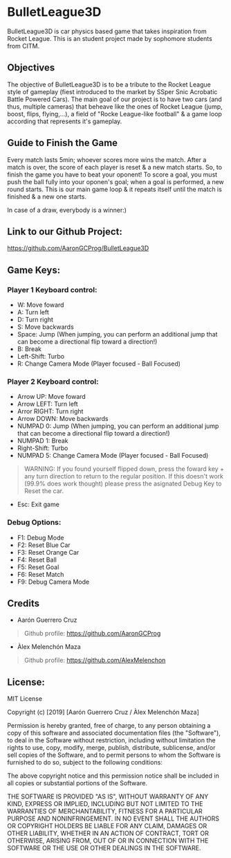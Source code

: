 ﻿# BulletLeague3D
BulletLeague3D is car physics based game that takes inspiration from Rocket League.
This is an student project made by sophomore students from CITM.

## Objectives
The objective of BulletLeague3D is to be a tribute to the Rocket League style of gameplay (fiest introduced to the market by SSper Snic Acrobatic Battle Powered Cars). The main goal of our project is to have two cars (and thus, multiple cameras) that beheave like the ones of Rocket League (jump, boost, flips, flying,...), a field of "Rocke League-like football" & a game loop according that represents it's gameplay.

## Guide to Finish the Game
Every match lasts 5min; whoever scores more wins the match. After a match is over, the score of each player is reset & a new match starts. So, to finish the game you have to beat your oponent!
To score a goal, you must push the ball fully into your oponen's goal; when a goal is performed, a new round starts. This is our main game loop & it repeats itself until the match is finished & a new one starts.

In case of a draw, everybody is a winner:)

## Link to our Github Project:
https://github.com/AaronGCProg/BulletLeague3D


## Game Keys:

### Player 1 Keyboard control:

- W: Move foward
- A: Turn left
- D: Turn right
- S: Move backwards
- Space: Jump (When jumping, you can perform an additional jump that can become a directional flip toward a direction!)
- B: Break
- Left-Shift: Turbo
- R: Change Camera Mode (Player focused - Ball Focused)

### Player 2 Keyboard control:

- Arrow UP: Move foward
- Arrow LEFT: Turn left
- Arror RIGHT: Turn right
- Arrow DOWN: Move backwards
- NUMPAD 0: Jump (When jumping, you can perform an additional jump that can become a directional flip toward a direction!)
- NUMPAD 1: Break
- Right-Shift: Turbo
- NUMPAD 5: Change Camera Mode (Player focused - Ball Focused)

> WARNING: If you found yourself flipped down, press the foward key + any turn direction to return to the regular position.
> If this doesn't work (99.9% does work thought) please press the asignated Debug Key to Reset the car.

- Esc: Exit game

### Debug Options:

- F1:  Debug Mode
- F2:  Reset Blue Car 
- F3:  Reset Orange Car 
- F4:  Reset Ball
- F5:  Reset Goal 
- F6:  Reset Match
- F9: Debug Camera Mode

## Credits
- Aarón Guerrero Cruz
> Github profile: https://github.com/AaronGCProg

- Àlex Melenchón Maza
> Github profile: https://github.com/AlexMelenchon


## License:
MIT License

Copyright (c) [2019] [Aarón Guerrero Cruz / Àlex Melenchón Maza]

Permission is hereby granted, free of charge, to any person obtaining a copy
of this software and associated documentation files (the "Software"), to deal
in the Software without restriction, including without limitation the rights
to use, copy, modify, merge, publish, distribute, sublicense, and/or sell
copies of the Software, and to permit persons to whom the Software is
furnished to do so, subject to the following conditions:

The above copyright notice and this permission notice shall be included in all
copies or substantial portions of the Software.

THE SOFTWARE IS PROVIDED "AS IS", WITHOUT WARRANTY OF ANY KIND, EXPRESS OR
IMPLIED, INCLUDING BUT NOT LIMITED TO THE WARRANTIES OF MERCHANTABILITY,
FITNESS FOR A PARTICULAR PURPOSE AND NONINFRINGEMENT. IN NO EVENT SHALL THE
AUTHORS OR COPYRIGHT HOLDERS BE LIABLE FOR ANY CLAIM, DAMAGES OR OTHER
LIABILITY, WHETHER IN AN ACTION OF CONTRACT, TORT OR OTHERWISE, ARISING FROM,
OUT OF OR IN CONNECTION WITH THE SOFTWARE OR THE USE OR OTHER DEALINGS IN THE
SOFTWARE.
